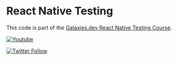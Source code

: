 # React Native Testing

This code is part of the [Galaxies.dev React Native Testing Course](https://galaxies.dev/course/test-react-native-apps).

[![Youtube](https://img.shields.io/static/v1?label=SimonGrimm&message=Subscribe&logo=YouTube&color=FF0000&style=for-the-badge)](https://www.youtube.com/@devsimon?sub_confirmation=1)

[![Twitter Follow](https://img.shields.io/twitter/follow/schlimmson?color=1DA1F2&label=Followers&logo=twitter&style=for-the-badge)](https://twitter.com/intent/follow?&screen_name=schlimmson)
